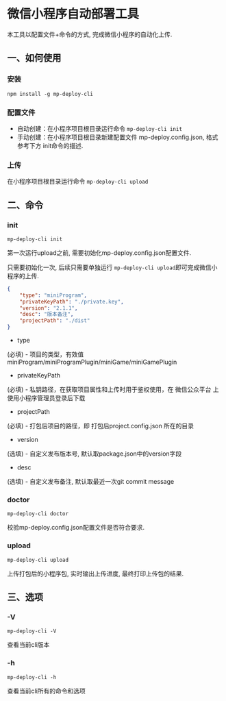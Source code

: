 # 微信小程序自动部署工具

本工具以配置文件+命令的方式, 完成微信小程序的自动化上传. 

## 一、如何使用

### **安装**

`npm install -g mp-deploy-cli`

### **配置文件**

* 自动创建：在小程序项目根目录运行命令 `mp-deploy-cli init`
* 手动创建：在小程序项目根目录新建配置文件 mp-deploy.config.json, 格式参考下方 init命令的描述.
### **上传**

在小程序项目根目录运行命令 `mp-deploy-cli upload`


## 二、命令

### **init**

`mp-deploy-cli init`

第一次运行upload之前, 需要初始化mp-deploy.config.json配置文件.

只需要初始化一次, 后续只需要单独运行 `mp-deploy-cli upload`即可完成微信小程序的上传.


```json
{
    "type": "miniProgram",
    "privateKeyPath": "./private.key",
    "version": "2.1.1",
    "desc": "版本备注",
    "projectPath": "./dist"
}
```
- type

(必填) - 项目的类型，有效值 miniProgram/miniProgramPlugin/miniGame/miniGamePlugin

- privateKeyPath
 
(必填) - 私钥路径，在获取项目属性和上传时用于鉴权使用，在 微信公众平台 上使用小程序管理员登录后下载

- projectPath

(必填) - 打包后项目的路径，即 打包后project.config.json 所在的目录

- version

(选填) - 自定义发布版本号, 默认取package.json中的version字段

- desc

(选填) - 自定义发布备注, 默认取最近一次git commit message


### **doctor**

`mp-deploy-cli doctor`

校验mp-deploy.config.json配置文件是否符合要求.

### **upload**

`mp-deploy-cli upload`

上传打包后的小程序包, 实时输出上传进度, 最终打印上传包的结果.


## 三、选项

### **-V**

`mp-deploy-cli -V`

查看当前cli版本

### **-h**

`mp-deploy-cli -h`

查看当前cli所有的命令和选项